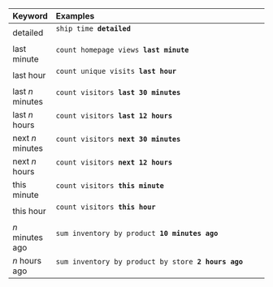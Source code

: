 <table>
   <colgroup>
      <col style="width:15%" />
      <col style="width:85%" />
   </colgroup>
   <thead class="thead" style="text-align:left;">
      <tr>
         <th>Keyword</th>
         <th>Examples</th>
      </tr>
   </thead>
   <tbody class="tbody">
      <tr>
         <td>detailed</td>
         <td>
            <code>ship time <b>detailed</b>
            </code>
         </td>
      </tr>
      <tr>
         <td>last minute</td>
         <td>
            <code>count homepage views <b>last minute</b>
            </code>
         </td>
      </tr>
      <tr>
         <td>last hour</td>
         <td>
            <code>count unique visits <b>last hour</b>
            </code>
         </td>
      </tr>
      <tr>
         <td>last <i>n</i> minutes</td>
         <td>
            <code>count visitors <b>last 30 minutes</b>
            </code>
         </td>
      </tr>
      <tr>
         <td>last <i>n</i> hours</td>
         <td>
            <code>count visitors <b>last 12 hours</b>
            </code>
         </td>
      </tr>
      <tr>
         <td>next <i>n</i> minutes</td>
         <td>
            <code>count visitors <b>next 30 minutes</b>
            </code>
         </td>
      </tr>
      <tr>
         <td>next <i>n</i> hours</td>
         <td>
            <code>count visitors <b>next 12 hours</b>
            </code>
         </td>
      </tr>
      <tr>
         <td>this minute</td>
         <td>
            <code>count visitors <b>this minute</b>
            </code>
         </td>
      </tr>
      <tr>
         <td>this hour</td>
         <td>
            <code>count visitors <b>this hour</b>
            </code>
         </td>
      </tr>
      <tr>
         <td><i>n</i> minutes ago</td>
         <td>
            <code>sum inventory by product <b>10 minutes ago</b>
            </code>
         </td>
      </tr>
      <tr>
         <td><i>n</i> hours ago</td>
         <td>
            <code>sum inventory by product by store <b>2 hours ago</b>
            </code>
         </td>
      </tr>
   </tbody>
</table>
